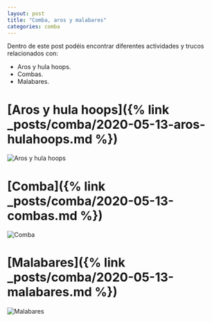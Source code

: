 ```yaml
---
layout: post
title: "Comba, aros y malabares"
categories: comba
---
```


Dentro de este post podéis encontrar diferentes actividades y trucos relacionados con: 
- Aros y hula hoops.
- Combas.
- Malabares.

# [Aros y hula hoops]({% link _posts/comba/2020-05-13-aros-hulahoops.md %})
![Aros y hula hoops](../images/comba_aros_pesta%C3%B1a.jpg)

# [Comba]({% link _posts/comba/2020-05-13-combas.md %})
![Comba](../images/comba_comba_pesta%C3%B1a.jpg)

# [Malabares]({% link _posts/comba/2020-05-13-malabares.md %})
![Malabares](../images/comba_malabares.jpg)


